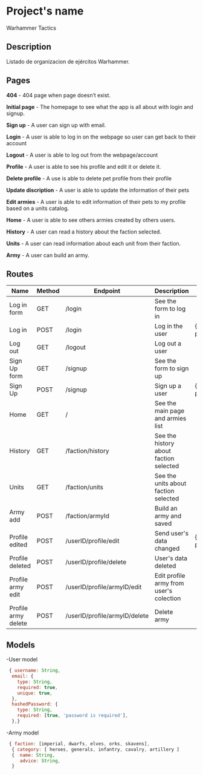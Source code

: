 # Project's name

Warhammer Tactics

## Description

Listado de organizacion de ejércitos Warhammer.

## Pages

**404** - 404 page when page doesn’t exist.

**Initial page** - The homepage to see what the app is all about with login and signup.

**Sign up** - A user can sign up with email.

**Login** - A user is able to log in on the webpage so user can get back to their account

**Logout** - A user is able to log out from the webpage/account



**Profile** - A user is able to see his profile and edit it or delete it.

**Delete profile** - A use is able to delete pet profile from their profile

**Update discription** - A user is able to update the information of their pets

**Edit armies** - A user is able to edit information of their pets to my profile based on a units catalog.



**Home** - A user is able to see others armies created by others users. 

**History** - A user can read a history about the faction selected.

**Units** - A user can read information about each unit from their faction.

**Army** - A user can build an army.


## Routes

| Name            | Method | Endpoint                      | Description                                      | Body                                  | Redirects       |
| --------------- | ------ | ----------------------------- | ------------------------------------------------ | ------------------------------------- | --------------- |
| Log in form     | GET    | /login                        | See the form to log in                           |                                       |                 |
| Log in          | POST   | /login                        | Log in the user                                  | {mail, password}                      | /               |
| Log out         | GET    | /logout                       | Log out a user                                   |                                       | /               |
| Sign Up form    | GET    | /signup                       | See the form to sign up                          |                                       |                 |
| Sign Up         | POST   | /signup                       | Sign up a user                                   | {mail, password}                      | /               |
| Home            | GET    | /                             | See the main page and armies list                |                                       |                 |
| History         | GET    | /faction/history              | See the history about faction selected           |                                       |                 |
| Units           | GET    | /faction/units                | See the units about faction selected             |                                       |                 |
| Army add        | POST   | /faction/armyId               | Build an army and saved                          |                                       |                 |
| Profile edited  | POST   | /userID/profile/edit          | Send user's data changed                         | {user_email, password}                | /profile        |
| Profile deleted | POST   | /userID/profile/delete        | User's data deleted                              |                                       | /login          |
| Profile army edit    | POST   | /userID/profile/armyID/edit| Edit profile army from user's  colection       |                                       | /profile        |
| Profile army delete  | POST   | /userID/profile/armyID/delete | Delete army                                 |                                       | /profile        |

## Models

-User model

```javascript
 { username: String,
  email: {
    type: String,
    required: true,
    unique: true,
  },
  hashedPassword: {
    type: String,
    required: [true, 'password is required'],
  },}
```  

-Army model 
```javascript
 { faction: [imperial, dwarfs, elves, orks, skavens],
  { category: [ heroes, generals, infantry, cavalry, artillery ]
  {  name: String,
     advice: String,
  }
```

